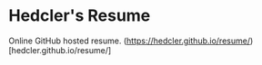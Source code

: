 # Hedcler's Resume

Online GitHub hosted resume. (https://hedcler.github.io/resume/)[hedcler.github.io/resume/]